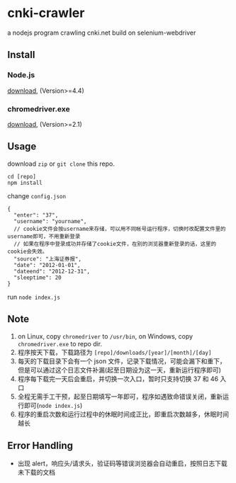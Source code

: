 # cnki-crawler
a nodejs program crawling cnki.net build on selenium-webdriver

## Install

### Node.js

[download](https://nodejs.org/), (Version>=4.4)

### chromedriver.exe

[download](http://chromedriver.storage.googleapis.com/index.html), (Version>=2.1)

## Usage

download `zip` or `git clone` this repo.

```
cd [repo]
npm install
```

change `config.json`

```
{
  "enter": "37",
  "username": "yourname",
  // cookie文件会按username来存储，可以用不同帐号运行程序，切换时改配置文件里的username即可，不用重新登录
  // 如果在程序中登录成功并存储了cookie文件，在别的浏览器重新登录的话，这里的cookie会失效。
  "source": "上海证券报",
  "date": "2012-01-01",
  "dateend": "2012-12-31",
  "sleeptime": 20
}
```

run `node index.js`

## Note

1. on Linux, copy `chromedriver` to `/usr/bin`, on Windows, copy `chromedriver.exe` to repo dir.
1. 程序按天下载，下载路径为 `[repo]/downloads/[year]/[month]/[day]`
1. 每天的下载目录下会有一个 json 文件，记录下载情况，可能会漏下和重下，但是可以通过这个日志文件补漏(起至日期设为这一天，重新运行程序即可)
1. 程序每下载完一天后会重启，并切换一次入口，暂时只支持切换 37 和 46 入口
1. 全程无需手工干预，起至日期填写一年即可，程序如遇致命错误关闭，重新运行即可(`node index.js`)
1. 程序的重启次数和运行过程中的休眠时间成正比，即重启次数越多，休眠时间越长

## Error Handling

* 出现 alert，响应头/请求头，验证码等错误浏览器会自动重启，按照日志下载未下载的文档
